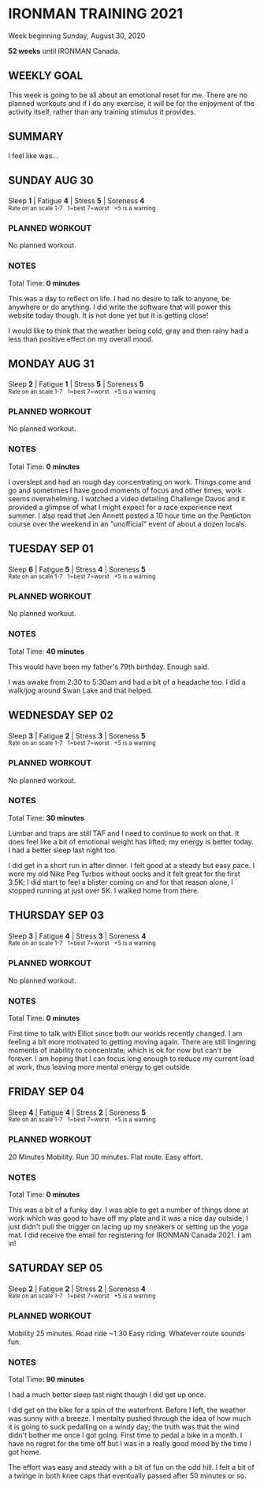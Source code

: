 # IRONMAN TRAINING 2021
Week beginning Sunday, August 30, 2020

**52 weeks** until IRONMAN Canada.

## WEEKLY GOAL
This week is going to be all about an emotional reset for me.  There are no planned workouts and if I do any exercise, it will be for the enjoyment of the activity itself, rather than any training stimulus it provides.

## SUMMARY
I feel like was... <!--OVERTRAINING|ON THE EDGE|STAYING CONSISTENT|LAGGING A BIT-->

<!---->
## SUNDAY AUG 30
Sleep **1** | Fatigue **4** | Stress **5** | Soreness **4** 
<sup><br />Rate on an scale 1-7 &nbsp; 1=best 7=worst &nbsp; +5 is a warning</sup>

### PLANNED WORKOUT
No planned workout.

### NOTES
Total Time: **0 minutes**

This was a day to reflect on life.  I had no desire to talk to anyone, be anywhere or do anything.  I did write the software that will power this website today though.  It is not done yet but it is getting close!

I would like to think that the weather being cold, gray and then rainy had a less than positive effect on my overall mood.

<!---->
## MONDAY AUG 31
Sleep **2** | Fatigue **1** | Stress **5** | Soreness **5** 
<sup><br />Rate on an scale 1-7 &nbsp; 1=best 7=worst &nbsp; +5 is a warning</sup>

### PLANNED WORKOUT
No planned workout.

### NOTES
Total Time: **0 minutes**

I overslept and had an rough day concentrating on work.  Things come and go and sometimes I have good moments of focus and other times, work seems overwhelming.  I watched a video detailing Challenge Davos and it provided a glimpse of what I might expect for a race experience next summer.  I also read that Jen Annett posted a 10 hour time on the Penticton course over the weekend in an "unofficial" event of about a dozen locals.


<!---->
## TUESDAY SEP 01
Sleep **6** | Fatigue **5** | Stress **4** | Soreness **5** 
<sup><br />Rate on an scale 1-7 &nbsp; 1=best 7=worst &nbsp; +5 is a warning</sup>

### PLANNED WORKOUT
No planned workout.

### NOTES
Total Time: **40 minutes**

This would have been my father's 79th birthday.  Enough said.

I was awake from 2:30 to 5:30am and had a bit of a headache too.  I did a walk/jog around Swan Lake and that helped.


<!---->
## WEDNESDAY SEP 02
Sleep **3** | Fatigue **2** | Stress **3** | Soreness **5** 
<sup><br />Rate on an scale 1-7 &nbsp; 1=best 7=worst &nbsp; +5 is a warning</sup>

### PLANNED WORKOUT
No planned workout.

### NOTES
Total Time: **30 minutes**

Lumbar and traps are still TAF and I need to continue to work on that.  It does feel like a bit of emotional weight has lifted; my energy is better today.  I had a better sleep last night too.

I did get in a short run in after dinner.  I felt good at a steady but easy pace.  I wore my old Nike Peg Turbos without socks and it felt great for the first 3.5K; I did start to feel a blister coming on and for that reason alone, I stopped running at just over 5K.  I walked home from there. 

<!---->
## THURSDAY SEP 03
Sleep **3** | Fatigue **4** | Stress **3** | Soreness **4** 
<sup><br />Rate on an scale 1-7 &nbsp; 1=best 7=worst &nbsp; +5 is a warning</sup>

### PLANNED WORKOUT
No planned workout.

### NOTES
Total Time: **0 minutes**

First time to talk with Elliot since both our worlds recently changed.  I am feeling a bit more motivated to getting moving again.
There are still lingering moments of inability to concentrate; which is ok for now but can't be forever.
I am hoping that I can focus long enough to reduce my current load at work, thus leaving more mental energy to get outside.


<!---->
## FRIDAY SEP 04
Sleep **4** | Fatigue **4** | Stress **2** | Soreness **5** 
<sup><br />Rate on an scale 1-7 &nbsp; 1=best 7=worst &nbsp; +5 is a warning</sup>

### PLANNED WORKOUT

20 Minutes Mobility.
Run 30 minutes. Flat route. Easy effort.

### NOTES
Total Time: **0 minutes**

This was a bit of a funky day.  I was able to get a number of things done at work which was good to have off my plate and it was a nice day outside; I just didn't pull the trigger on lacing up my sneakers or setting up the yoga mat.  I did receive the email for registering for IRONMAN Canada 2021.  I am in!



<!---->
## SATURDAY SEP 05
Sleep **2** | Fatigue **2** | Stress **2** | Soreness **4** 
<sup><br />Rate on an scale 1-7 &nbsp; 1=best 7=worst &nbsp; +5 is a warning</sup>

### PLANNED WORKOUT
Mobility 25 minutes.
Road ride ~1:30 Easy riding.  Whatever route sounds fun.

### NOTES
Total Time: **90 minutes**

I had a much better sleep last night though I did get up once.

I did get on the bike for a spin of the waterfront.  Before I left, the weather was sunny with a breeze.  I mentalty pushed through the idea of how much it is going to suck pedalling on a windy day; the truth was that the wind didn't bother me once I got going.  First time to pedal a bike in a month.  I have no regret for the time off but I was in a really good mood by the time I got home.

The effort was easy and steady with a bit of fun on the odd hill.  I felt a bit of a twinge in both knee caps that eventually passed after 50 minutes or so.



